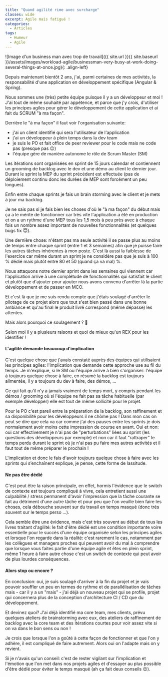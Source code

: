 ```yaml
---
title: "Quand agilité rime avec surcharge"
classes: wide
excerpt: Agile mais fatigué !
categories:
  - Articles
tags:
  - Humeur
  - Agile
---
```

![Image d'un business man avec trop de travail]({{ site.url }}{{ site.baseurl }}/assets/images/workload-agile/businessman-very-busy-at-work-doing-several-things-at-once.jpg){: .align-left}

Depuis maintenant bientôt 2 ans, j'ai, parmi certaines de mes activités, la responsabilité d'une application en développement spécifique (Angular & Spring).

Nous sommes une (très) petite équipe puisque il y a un développeur et moi !
J'ai tout de même souhaité par appétence, et parce que j'y crois, d'utiliser les principes agiles pour gérer le développement de cette application et ai fait du SCRUM "à ma façon".

Derrière le "à ma façon" il faut voir l'organisation suivante:
 - j'ai un client identifié qui sera l'utilisateur de l'application
 - j'ai un développeur à plein temps dans la dev team
 - je suis le PO et fait office de peer reviewer pour le code mais ne code pas (presque pas :wink:)
 - l'équipe gère de manière autonome le rôle de Scrum Master (SM)

Les itérations sont organisées en sprint de 15 jours calendar et contiennent un grooming de backlog avec le dev et une démo au client le dernier jour. Durant le sprint la MEP du sprint précédent est effectuée (pas de déploiement continu donc les durées de MEP sont forcément un peu longues).

Enfin entre chaque sprints je fais un brain storming avec le client et je mets à jour ma backlog.

Je ne sais pas si je fais bien les choses d'où le "à ma façon" du début mais ça a le mérite de fonctionner car très vite l'application a été en production et on a un rythme d'une MEP tous les 1,5 mois à peu près avec à chaque fois un nombre assez important de nouvelles fonctionnalités (et quelques bugs fix :innocent:).

Une dernière chose: n'étant pas ma seule activité il se passe plus au moins de temps entre chaque sprint (entre 1 et 3 semaines) afin que je puisse faire les autres tâches inhérentes à mon poste. C'est là aussi la faiblesse de l'exercice car même durant un sprint je ne considère pas que je suis à 100 % dédié mais plutôt entre 80 et 50 (quand ça va mal) %.

Nous attaquons notre dernier sprint dans les semaines qui viennent car l'application arrive à une complétude de fonctionnalités qui satisfait le client et plutôt que d'ajouter pour ajouter nous avons convenu d'arrêter là la partie développement et de passer en MCO.

Et c'est là que je me suis rendu compte que j'étais soulagé d'arrêter le pilotage de ce projet alors que tout s'est bien passé dans une bonne ambiance et qu'au final le produit livré correspond (même dépasse) les attentes.

Mais alors pourquoi ce soulagement ? :thinking:

Selon moi il y a plusieurs raisons et quoi de mieux qu'un REX pour les identifier !

#### L'agilité demande beaucoup d’implication
C'est quelque chose que j'avais constaté auprès des équipes qui utilisaient les principes agiles: l'implication que demande cette approche use au fil du temps.
Je m'explique, si le SM ou l'équipe arrive à bien s'organiser: l'équipe à toujours quelque chose à faire, en résumé la backlog est toujours alimentée, il y a toujours du dev à faire, des démos, ...

Ce qui fait qu'il n'y a jamais vraiment de temps mort, y compris pendant les démos / grooming où si l'équipe ne fait pas sa tâche habituelle (par exemple développer) elle est tout de même sollicité pour le projet.

Pour le PO c'est pareil entre la préparation de la backlog, son raffinement et sa disponibilité pour les développeurs il ne chôme pas !
Dans mon cas on peut se dire que cela va car comme j'ai des pauses entre les sprints je dois normalement avoir moins cette impression de course en avant. Oui et non: oui car effectivement je n'ai pas de "perturbations" liées au sprint (les questions des développeurs par exemple) et non car il faut "rattraper" le temps perdu durant le sprint où je n'ai pas pu faire mes autres activités et il faut tout de même préparer le prochain !

L'implication et donc le fais d'avoir toujours quelque chose à faire avec les sprints qui s’enchaînent explique, je pense, cette forme de lassitude.

#### Ne pas être dédié
C'est peut être la raison principale, en effet, hormis l'évidence que le switch de contexte est toujours compliqué à vivre, cela entretient aussi une culpabilité / stress permanent d'avoir l'impression que la tâche courante se fait au détriment d'une autre tâche et pour peu que l'on veuille bien faire les choses, cela débouche souvent sur du travail en temps masqué (donc très souvent sur le temps perso ...).

Cela semble être une évidence, mais c'est très souvent au début de tous les livres traitant d'agilité: le fait d'être dédié est une condition importante voire essentielle pour le succès d'une équipe organisée selon les principes agiles et lorsque l'on regarde dans la réalité: c'est rarement le cas, notamment par les collègues et managers proches qui peuvent avoir du mal à comprendre que lorsque vous faites partie d'une équipe agile et êtes en plein sprint, même 1 heure à faire autre chose c'est un switch de contexte qui peut avoir de plus lourdes conséquences.

#### Alors stop ou encore ?
En conclusion: oui, je suis soulagé d'arriver à la fin du projet et je vais pouvoir souffler un peu en termes de rythme et de parallélisation de tâches mais - car il y a un "mais" - j'ai déjà un nouveau projet qui se profile, projet qui concernera plus de la conception d'architecture CI / CD que du développement.

Et devinez quoi? J'ai déjà identifié ma core team, mes clients, prévu quelques ateliers de brainstorming avec eux, des ateliers de raffinement de backlog avec la core team et des itérations courtes pour voir assez vite si on va dans le bon sens ou non !

Je crois que lorsque l'on a goûté à cette façon de fonctionner et que l'on y adhère, il est compliqué de faire autrement. Alors oui on l'adapte mais on y revient.

Si je n'avais qu'un conseil: c'est de rester vigilant sur l'implication et l'émotion que l'on met dans nos projets agiles et d'essayer au plus possible d'être dédié pour éviter le temps masqué (ah ça fait deux conseils :wink:).
